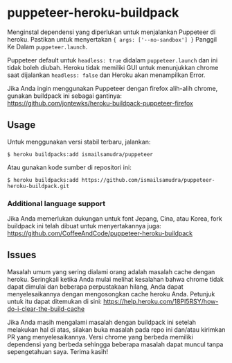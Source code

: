 # puppeteer-heroku-buildpack

Menginstal dependensi yang diperlukan untuk menjalankan Puppeteer di heroku. Pastikan untuk menyertakan `{ args: ['--no-sandbox'] }` Panggil Ke Dalam `puppeteer.launch`. 

Puppeteer default untuk `headless: true` didalam `puppeteer.launch` dan ini tidak boleh diubah. Heroku tidak memiliki GUI untuk menunjukkan chrome saat dijalankan `headless: false` dan Heroku akan menampilkan Error.

Jika Anda ingin menggunakan Puppeteer dengan firefox alih-alih chrome, gunakan buildpack ini sebagai gantinya:
https://github.com/jontewks/heroku-buildpack-puppeteer-firefox

## Usage

Untuk menggunakan versi stabil terbaru, jalankan:

```sh-session
$ heroku buildpacks:add ismailsamudra/puppeteer
```

Atau gunakan kode sumber di repositori ini:

```sh-session
$ heroku buildpacks:add https://github.com/ismailsamudra/puppeteer-heroku-buildpack.git
```

### Additional language support
Jika Anda memerlukan dukungan untuk font Jepang, Cina, atau Korea, fork buildpack ini telah dibuat untuk menyertakannya juga:
https://github.com/CoffeeAndCode/puppeteer-heroku-buildpack

## Issues

Masalah umum yang sering dialami orang adalah masalah cache dengan heroku. Seringkali ketika Anda mulai melihat kesalahan bahwa chrome tidak dapat dimulai dan beberapa perpustakaan hilang, Anda dapat menyelesaikannya dengan mengosongkan cache heroku Anda. Petunjuk untuk itu dapat ditemukan di sini:
https://help.heroku.com/18PI5RSY/how-do-i-clear-the-build-cache

Jika Anda masih mengalami masalah dengan buildpack ini setelah melakukan hal di atas, silakan buka masalah pada repo ini dan/atau kirimkan PR yang menyelesaikannya. Versi chrome yang berbeda memiliki dependensi yang berbeda sehingga beberapa masalah dapat muncul tanpa sepengetahuan saya. Terima kasih!
